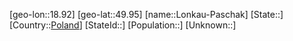﻿---
location: [49.95,18.92]
type: City
tags:
- geo/City


SpocWebEntityId: 32087
isDeleted: false
confidential: public

---
[geo-lon::18.92]
[geo-lat::49.95]
[name::Lonkau-Paschak]
[State::]
[Country::[Poland](geo/Continent/Europe/Poland.md)]
[StateId::]
[Population::]
[Unknown::]

